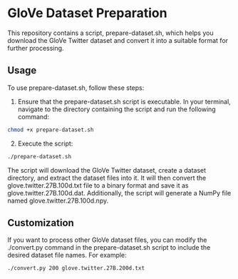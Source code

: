 # GloVe Dataset Preparation

This repository contains a script, prepare-dataset.sh, which helps you download the GloVe Twitter dataset and convert it into a suitable format for further processing.

## Usage

To use prepare-dataset.sh, follow these steps:

1. Ensure that the prepare-dataset.sh script is executable. In your terminal, navigate to the directory containing the script and run the following command:
```bash
chmod +x prepare-dataset.sh
```
2. Execute the script:
```bash
./prepare-dataset.sh
```
The script will download the GloVe Twitter dataset, create a dataset directory, and extract the dataset files into it. It will then convert the glove.twitter.27B.100d.txt file to a binary format and save it as glove.twitter.27B.100d.dat. Additionally, the script will generate a NumPy file named glove.twitter.27B.100d.npy.

## Customization
If you want to process other GloVe dataset files, you can modify the ./convert.py command in the prepare-dataset.sh script to include the desired dataset file names. For example:

```bash
./convert.py 200 glove.twitter.27B.200d.txt
```
